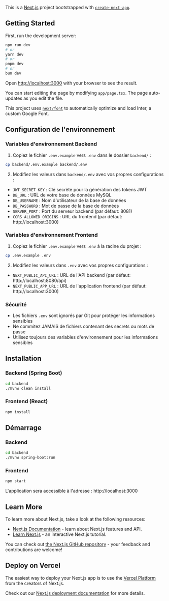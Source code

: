 This is a [Next.js](https://nextjs.org/) project bootstrapped with [`create-next-app`](https://github.com/vercel/next.js/tree/canary/packages/create-next-app).

## Getting Started

First, run the development server:

```bash
npm run dev
# or
yarn dev
# or
pnpm dev
# or
bun dev
```

Open [http://localhost:3000](http://localhost:3000) with your browser to see the result.

You can start editing the page by modifying `app/page.tsx`. The page auto-updates as you edit the file.

This project uses [`next/font`](https://nextjs.org/docs/basic-features/font-optimization) to automatically optimize and load Inter, a custom Google Font.

## Configuration de l'environnement

### Variables d'environnement Backend
1. Copiez le fichier `.env.example` vers `.env` dans le dossier `backend/` :
```bash
cp backend/.env.example backend/.env
```

2. Modifiez les valeurs dans `backend/.env` avec vos propres configurations :
- `JWT_SECRET_KEY` : Clé secrète pour la génération des tokens JWT
- `DB_URL` : URL de votre base de données MySQL
- `DB_USERNAME` : Nom d'utilisateur de la base de données
- `DB_PASSWORD` : Mot de passe de la base de données
- `SERVER_PORT` : Port du serveur backend (par défaut: 8081)
- `CORS_ALLOWED_ORIGINS` : URL du frontend (par défaut: http://localhost:3000)

### Variables d'environnement Frontend
1. Copiez le fichier `.env.example` vers `.env` à la racine du projet :
```bash
cp .env.example .env
```

2. Modifiez les valeurs dans `.env` avec vos propres configurations :
- `NEXT_PUBLIC_API_URL` : URL de l'API backend (par défaut: http://localhost:8080/api)
- `NEXT_PUBLIC_APP_URL` : URL de l'application frontend (par défaut: http://localhost:3000)

### Sécurité
- Les fichiers `.env` sont ignorés par Git pour protéger les informations sensibles
- Ne commitez JAMAIS de fichiers contenant des secrets ou mots de passe
- Utilisez toujours des variables d'environnement pour les informations sensibles

## Installation

### Backend (Spring Boot)
```bash
cd backend
./mvnw clean install
```

### Frontend (React)
```bash
npm install
```

## Démarrage

### Backend
```bash
cd backend
./mvnw spring-boot:run
```

### Frontend
```bash
npm start
```

L'application sera accessible à l'adresse : http://localhost:3000

## Learn More

To learn more about Next.js, take a look at the following resources:

- [Next.js Documentation](https://nextjs.org/docs) - learn about Next.js features and API.
- [Learn Next.js](https://nextjs.org/learn) - an interactive Next.js tutorial.

You can check out [the Next.js GitHub repository](https://github.com/vercel/next.js/) - your feedback and contributions are welcome!

## Deploy on Vercel

The easiest way to deploy your Next.js app is to use the [Vercel Platform](https://vercel.com/new?utm_medium=default-template&filter=next.js&utm_source=create-next-app&utm_campaign=create-next-app-readme) from the creators of Next.js.

Check out our [Next.js deployment documentation](https://nextjs.org/docs/deployment) for more details.
